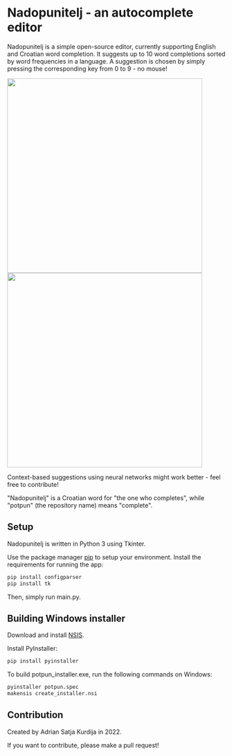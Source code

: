 # Nadopunitelj - an autocomplete editor

Nadopunitelj is a simple open-source editor, currently supporting English and Croatian word completion.
It suggests up to 10 word completions sorted by word frequencies in a language.
A suggestion is chosen by simply pressing the corresponding key from 0 to 9 - no mouse!

<span>
<img src="https://blogaritam.files.wordpress.com/2022/06/example_en.png" width="450">
<img src="https://blogaritam.files.wordpress.com/2022/06/hr_example.png" width="450">
</span>

Context-based suggestions using neural networks might work better - feel free to contribute!

"Nadopunitelj" is a Croatian word for "the one who completes", while "potpun" (the repository name) means "complete".

## Setup

Nadopunitelj is written in Python 3 using Tkinter.

Use the package manager [pip](https://pip.pypa.io/en/stable) to setup your environment.
Install the requirements for running the app:

```bash
pip install configparser
pip install tk
```

Then, simply run main.py.

## Building Windows installer

Download and install [NSIS](https://nsis.sourceforge.io/Download).

Install PyInstaller:

```bash
pip install pyinstaller
```

To build potpun_installer.exe, run the following commands on Windows:

```bash
pyinstaller potpun.spec
makensis create_installer.nsi
```

## Contribution

Created by Adrian Satja Kurdija in 2022.

If you want to contribute, please make a pull request!
